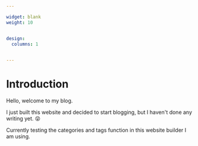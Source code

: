 ```yaml
---

widget: blank
weight: 10


design:
  columns: 1
  

---
```


# Introduction

Hello, welcome to my blog. 

I just built this website and decided to start blogging, but I haven't done any writing yet. 😝

Currently testing the categories and tags function in this website builder I am using.
